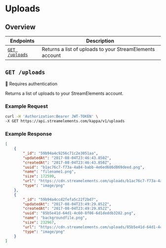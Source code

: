 # Uploads

## Overview
|Endpoints|Description|
|----------|----------|
|[`GET /uploads`](#get-uploads)| Returns a list of uploads to your StreamElements account |


## `GET /uploads`
:key: Requires authentication  

Returns a list of uploads to your StreamElements account.

### Example Request  
```bash
curl -H 'Authorization:Bearer JWT-TOKEN' \
-X GET https://api.streamelements.com/kappa/v1/uploads
```
  
  
### Example Response

```json
[
    {
        "_id": "59b94a4c9256c71c2e3051aa",
        "updatedAt": "2017-08-04T23:46:43.850Z",
        "createdAt": "2017-08-04T23:46:43.850Z",
        "uuid": "b1ac76c7-f73a-4a84-babb-4e6ed686d869deed.png",
        "name": "filename1.png",
        "size": 172599,
        "url": "https://cdn.streamelements.com/uploads/b1ac76c7-f73a-4a84-babb-4e6ed686d869deed.png",
        "type": "image/png"
    },
    {
        "_id": "59b94a4ccd2fefa5c22f2bd7",
        "updatedAt": "2017-08-04T23:49:29.852Z",
        "createdAt": "2017-08-04T23:49:29.852Z",
        "uuid": "85b5e41d-64d1-4c60-8f06-6d1deddb3282.png",
        "name": "backgroundfile.png",
        "size": 232967,
        "url": "https://cdn.streamelements.com/uploads/85b5e41d-64d1-4c60-8f06-6d1deddb3282.png",
        "type": "image/png"
    }
]
```